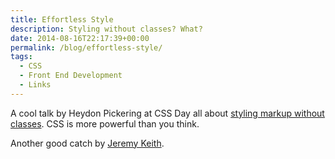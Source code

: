```yaml
---
title: Effortless Style
description: Styling without classes? What?
date: 2014-08-16T22:17:39+00:00
permalink: /blog/effortless-style/
tags:
  - CSS
  - Front End Development
  - Links
---
```


A cool talk by Heydon Pickering at CSS Day all about [styling markup without classes](https://vimeo.com/101718785). CSS is more powerful than you think.

Another good catch by [Jeremy Keith](http://adactio.com/links/7294/).